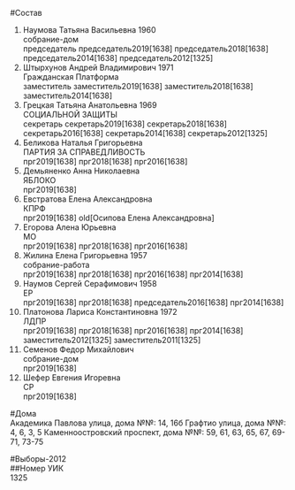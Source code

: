 #Состав  
1. Наумова Татьяна Васильевна 1960  
    собрание-дом  
    председатель председатель2019[1638] председатель2018[1638] председатель2014[1638] председатель2012[1325]  
2. Штырхунов Андрей Владимирович 1971  
    Гражданская Платформа  
    заместитель заместитель2019[1638] заместитель2018[1638] заместитель2014[1638]  
3. Грецкая Татьяна Анатольевна 1969  
    СОЦИАЛЬНОЙ ЗАЩИТЫ  
    секретарь секретарь2019[1638] секретарь2018[1638] секретарь2016[1638] секретарь2014[1638] секретарь2012[1325]  
4. Беликова Наталья Григорьевна  
    ПАРТИЯ ЗА СПРАВЕДЛИВОСТЬ  
    прг2019[1638] прг2018[1638] прг2016[1638]  
5. Демьяненко Анна Николаевна  
    ЯБЛОКО  
    прг2019[1638]  
6. Евстратова Елена Александровна  
    КПРФ  
    прг2019[1638] old[Осипова Елена Александровна]  
7. Егорова Алена Юрьевна  
    МО  
    прг2019[1638] прг2018[1638] прг2016[1638]  
8. Жилина Елена Григорьевна 1957  
    собрание-работа  
    прг2019[1638] прг2018[1638] прг2016[1638] прг2014[1638]  
9. Наумов Сергей Серафимович 1958  
    ЕР  
    прг2019[1638] прг2018[1638] председатель2016[1638] прг2014[1638]  
10. Платонова Лариса Константиновна 1972  
    ЛДПР  
    прг2019[1638] прг2018[1638] прг2016[1638] прг2014[1638] заместитель2012[1325] заместитель2011[1325]  
11. Семенов Федор Михайлович  
    собрание-дом  
    прг2019[1638]  
12. Шефер Евгения Игоревна  
    СР  
    прг2019[1638]  
  
#Дома  
Академика Павлова улица, дома №№: 14, 16б Графтио улица, дома №№: 4, 6, 3, 5 Каменноостровский проспект, дома №№: 59, 61, 63, 65, 67, 69-71, 73-75  
  
#Выборы-2012  
##Номер УИК  
1325  
